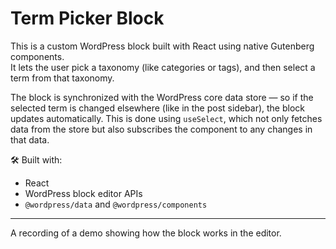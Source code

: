 # Term Picker Block

This is a custom WordPress block built with React using native Gutenberg components.  
It lets the user pick a taxonomy (like categories or tags), and then select a term from that taxonomy.

The block is synchronized with the WordPress core data store — so if the selected term is changed elsewhere (like in the post sidebar), the block updates automatically. This is done using `useSelect`, which not only fetches data from the store but also subscribes the component to any changes in that data.

🛠 Built with:

-   React
-   WordPress block editor APIs
-   `@wordpress/data` and `@wordpress/components`

---

A recording of a demo showing how the block works in the editor.
